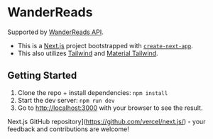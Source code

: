 # WanderReads

Supported by [WanderReads API](https://github.com/espressogoddess/wander_reads_api).

* This is a [Next.js](https://nextjs.org/) project bootstrapped with [`create-next-app`](https://github.com/vercel/next.js/tree/canary/packages/create-next-app).
* This also utilizes [Tailwind](https://tailwindcss.com/docs/installation) and [Material Tailwind](https://www.material-tailwind.com/docs/react/select).

## Getting Started

1. Clone the repo + install dependencies: `npm install`
1. Start the dev server: `npm run dev`
1. Go to [http://localhost:3000](http://localhost:3000) with your browser to see the result.

 Next.js GitHub repository](https://github.com/vercel/next.js/) - your feedback and contributions are welcome!
